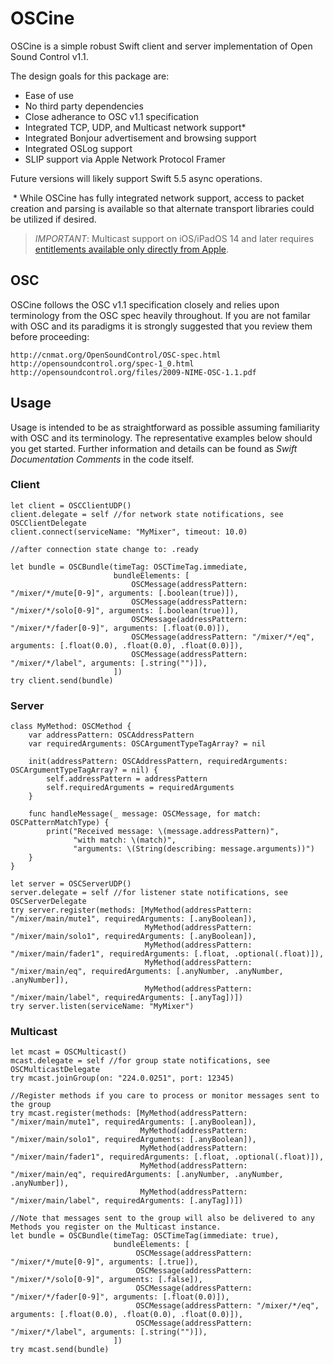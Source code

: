 # OSCine

OSCine is a simple robust Swift client and server implementation of Open Sound Control v1.1.

The design goals for this package are:
* Ease of use
* No third party dependencies
* Close adherance to OSC v1.1 specification
* Integrated TCP, UDP, and Multicast network support*
* Integrated Bonjour advertisement and browsing support
* Integrated OSLog support
* SLIP support via Apple Network Protocol Framer

Future versions will likely support Swift 5.5 async operations.

 * While OSCine has fully integrated network support, access to packet creation and parsing is available so that alternate transport libraries could be utilized if desired. 

> *IMPORTANT*: Multicast support on iOS/iPadOS 14 and later requires [entitlements available only directly from Apple](https://developer.apple.com/documentation/bundleresources/entitlements/com_apple_developer_networking_multicast). 

## OSC

OSCine follows the OSC v1.1 specification closely and relies upon terminology from the OSC spec heavily throughout. If you are not familar with OSC and its paradigms it is strongly suggested that you review them before proceeding: 

	http://cnmat.org/OpenSoundControl/OSC-spec.html
	http://opensoundcontrol.org/spec-1_0.html
	http://opensoundcontrol.org/files/2009-NIME-OSC-1.1.pdf

## Usage

Usage is intended to be as straightforward as possible assuming familiarity with OSC and its terminology. The representative examples below should you get started. Further information and details can be found as *Swift Documentation Comments* in the code itself. 

### Client

```
let client = OSCClientUDP()
client.delegate = self //for network state notifications, see OSCClientDelegate
client.connect(serviceName: "MyMixer", timeout: 10.0)

//after connection state change to: .ready

let bundle = OSCBundle(timeTag: OSCTimeTag.immediate,
                       bundleElements: [
                           OSCMessage(addressPattern: "/mixer/*/mute[0-9]", arguments: [.boolean(true)]), 
                           OSCMessage(addressPattern: "/mixer/*/solo[0-9]", arguments: [.boolean(true)]),
                           OSCMessage(addressPattern: "/mixer/*/fader[0-9]", arguments: [.float(0.0)]), 
                           OSCMessage(addressPattern: "/mixer/*/eq", arguments: [.float(0.0), .float(0.0), .float(0.0)]), 
                           OSCMessage(addressPattern: "/mixer/*/label", arguments: [.string("")]),
                       ])
try client.send(bundle)
```

### Server

```
class MyMethod: OSCMethod {
    var addressPattern: OSCAddressPattern
    var requiredArguments: OSCArgumentTypeTagArray? = nil

    init(addressPattern: OSCAddressPattern, requiredArguments: OSCArgumentTypeTagArray? = nil) {
        self.addressPattern = addressPattern
        self.requiredArguments = requiredArguments
    }
    
    func handleMessage(_ message: OSCMessage, for match: OSCPatternMatchType) {
        print("Received message: \(message.addressPattern)",
              "with match: \(match)",
              "arguments: \(String(describing: message.arguments))")
    }
}

let server = OSCServerUDP()
server.delegate = self //for listener state notifications, see OSCServerDelegate
try server.register(methods: [MyMethod(addressPattern: "/mixer/main/mute1", requiredArguments: [.anyBoolean]), 
                              MyMethod(addressPattern: "/mixer/main/solo1", requiredArguments: [.anyBoolean]), 
                              MyMethod(addressPattern: "/mixer/main/fader1", requiredArguments: [.float, .optional(.float)]), 
                              MyMethod(addressPattern: "/mixer/main/eq", requiredArguments: [.anyNumber, .anyNumber, .anyNumber]), 
                              MyMethod(addressPattern: "/mixer/main/label", requiredArguments: [.anyTag])])
try server.listen(serviceName: "MyMixer")
```

### Multicast

```
let mcast = OSCMulticast()
mcast.delegate = self //for group state notifications, see OSCMulticastDelegate
try mcast.joinGroup(on: "224.0.0251", port: 12345)

//Register methods if you care to process or monitor messages sent to the group
try mcast.register(methods: [MyMethod(addressPattern: "/mixer/main/mute1", requiredArguments: [.anyBoolean]), 
                             MyMethod(addressPattern: "/mixer/main/solo1", requiredArguments: [.anyBoolean]), 
                             MyMethod(addressPattern: "/mixer/main/fader1", requiredArguments: [.float, .optional(.float)]), 
                             MyMethod(addressPattern: "/mixer/main/eq", requiredArguments: [.anyNumber, .anyNumber, .anyNumber]), 
                             MyMethod(addressPattern: "/mixer/main/label", requiredArguments: [.anyTag])])

//Note that messages sent to the group will also be delivered to any Methods you register on the Multicast instance.
let bundle = OSCBundle(timeTag: OSCTimeTag(immediate: true),
                       bundleElements: [
                            OSCMessage(addressPattern: "/mixer/*/mute[0-9]", arguments: [.true]), 
                            OSCMessage(addressPattern: "/mixer/*/solo[0-9]", arguments: [.false]),
                            OSCMessage(addressPattern: "/mixer/*/fader[0-9]", arguments: [.float(0.0)]), 
                            OSCMessage(addressPattern: "/mixer/*/eq", arguments: [.float(0.0), .float(0.0), .float(0.0)]), 
                            OSCMessage(addressPattern: "/mixer/*/label", arguments: [.string("")]),
                       ])
try mcast.send(bundle)
```

